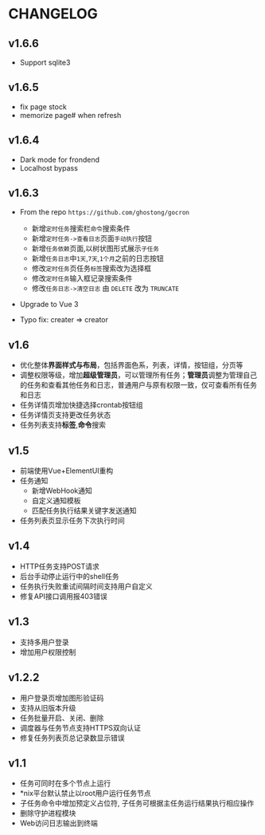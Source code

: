# CHANGELOG

## v1.6.6

- Support sqlite3

## v1.6.5

- fix page stock
- memorize page# when refresh

## v1.6.4

- Dark mode for frondend
- Localhost bypass

## v1.6.3

- From the repo `https://github.com/ghostong/gocron`
  - 新增`定时任务`搜索栏`命令`搜索条件
  - 新增`定时任务->查看日志`页面`手动执行`按钮
  - 新增`任务依赖`页面,以树状图形式展示`子任务`
  - 新增`任务日志`中`1天`,`7天`,`1个月`之前的日志按钮
  - 修改`定时任务`页任务`标签`搜索改为选择框
  - 修改`定时任务`输入框记录搜索条件
  - 修改`任务日志->清空日志` 由 `DELETE` 改为 `TRUNCATE`

- Upgrade to Vue 3
- Typo fix: creater => creator

## v1.6

- 优化整体**界面样式与布局**，包括界面色系，列表，详情，按钮组，分页等
- 调整权限等级，增加**超级管理员**，可以管理所有任务；**管理员**调整为管理自己的任务和查看其他任务和日志，普通用户与原有权限一致，仅可查看所有任务和日志
- 任务详情页增加快捷选择crontab按钮组
- 任务详情页支持更改任务状态
- 任务列表支持**标签**,**命令**搜索

## v1.5

- 前端使用Vue+ElementUI重构
- 任务通知
  - 新增WebHook通知
  - 自定义通知模板
  - 匹配任务执行结果关键字发送通知
- 任务列表页显示任务下次执行时间

## v1.4

- HTTP任务支持POST请求
- 后台手动停止运行中的shell任务
- 任务执行失败重试间隔时间支持用户自定义
- 修复API接口调用报403错误

## v1.3

- 支持多用户登录
- 增加用户权限控制

## v1.2.2

- 用户登录页增加图形验证码
- 支持从旧版本升级
- 任务批量开启、关闭、删除
- 调度器与任务节点支持HTTPS双向认证
- 修复任务列表页总记录数显示错误

## v1.1

- 任务可同时在多个节点上运行
- *nix平台默认禁止以root用户运行任务节点
- 子任务命令中增加预定义占位符, 子任务可根据主任务运行结果执行相应操作
- 删除守护进程模块
- Web访问日志输出到终端
